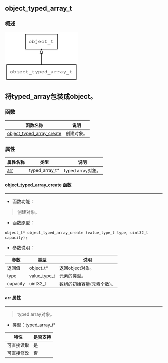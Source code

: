 ## object\_typed\_array\_t
### 概述
![image](images/object_typed_array_t_0.png)

将typed_array包装成object。
----------------------------------
### 函数
<p id="object_typed_array_t_methods">

| 函数名称 | 说明 | 
| -------- | ------------ | 
| <a href="#object_typed_array_t_object_typed_array_create">object\_typed\_array\_create</a> | 创建对象。 |
### 属性
<p id="object_typed_array_t_properties">

| 属性名称 | 类型 | 说明 | 
| -------- | ----- | ------------ | 
| <a href="#object_typed_array_t_arr">arr</a> | typed\_array\_t* | typed array对象。 |
#### object\_typed\_array\_create 函数
-----------------------

* 函数功能：

> <p id="object_typed_array_t_object_typed_array_create">创建对象。

* 函数原型：

```
object_t* object_typed_array_create (value_type_t type, uint32_t capacity);
```

* 参数说明：

| 参数 | 类型 | 说明 |
| -------- | ----- | --------- |
| 返回值 | object\_t* | 返回object对象。 |
| type | value\_type\_t | 元素的类型。 |
| capacity | uint32\_t | 数组的初始容量(元素个数)。 |
#### arr 属性
-----------------------
> <p id="object_typed_array_t_arr">typed array对象。

* 类型：typed\_array\_t*

| 特性 | 是否支持 |
| -------- | ----- |
| 可直接读取 | 是 |
| 可直接修改 | 否 |
